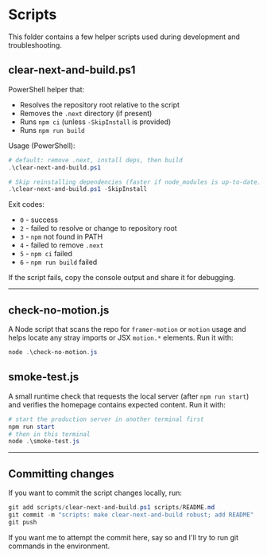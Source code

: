# Scripts

This folder contains a few helper scripts used during development and troubleshooting.

## clear-next-and-build.ps1
PowerShell helper that:
- Resolves the repository root relative to the script
- Removes the `.next` directory (if present)
- Runs `npm ci` (unless `-SkipInstall` is provided)
- Runs `npm run build`

Usage (PowerShell):

```powershell
# default: remove .next, install deps, then build
.\clear-next-and-build.ps1

# Skip reinstalling dependencies (faster if node_modules is up-to-date)
.\clear-next-and-build.ps1 -SkipInstall
```

Exit codes:
- `0` - success
- `2` - failed to resolve or change to repository root
- `3` - `npm` not found in PATH
- `4` - failed to remove `.next`
- `5` - `npm ci` failed
- `6` - `npm run build` failed

If the script fails, copy the console output and share it for debugging.

---

## check-no-motion.js
A Node script that scans the repo for `framer-motion` or `motion` usage and helps locate any stray imports or JSX `motion.*` elements. Run it with:

```powershell
node .\check-no-motion.js
```

## smoke-test.js
A small runtime check that requests the local server (after `npm run start`) and verifies the homepage contains expected content. Run it with:

```powershell
# start the production server in another terminal first
npm run start
# then in this terminal
node .\smoke-test.js
```

---

## Committing changes
If you want to commit the script changes locally, run:

```powershell
git add scripts/clear-next-and-build.ps1 scripts/README.md
git commit -m "scripts: make clear-next-and-build robust; add README"
git push
```

If you want me to attempt the commit here, say so and I'll try to run git commands in the environment.
